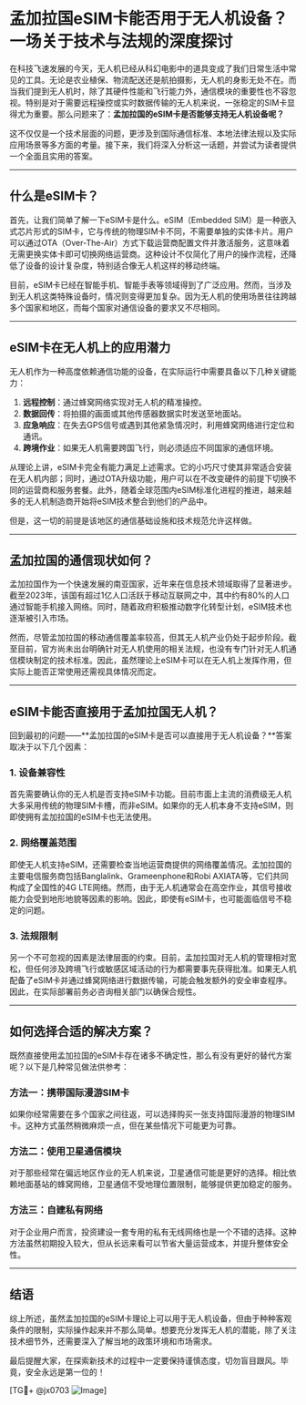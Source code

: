 # 孟加拉国eSIM卡能否用于无人机设备？一场关于技术与法规的深度探讨

在科技飞速发展的今天，无人机已经从科幻电影中的道具变成了我们日常生活中常见的工具。无论是农业植保、物流配送还是航拍摄影，无人机的身影无处不在。而当我们提到无人机时，除了其硬件性能和飞行能力外，通信模块的重要性也不容忽视。特别是对于需要远程操控或实时数据传输的无人机来说，一张稳定的SIM卡显得尤为重要。那么问题来了：**孟加拉国的eSIM卡是否能够支持无人机设备呢？**

这不仅仅是一个技术层面的问题，更涉及到国际通信标准、本地法律法规以及实际应用场景等多方面的考量。接下来，我们将深入分析这一话题，并尝试为读者提供一个全面且实用的答案。

---

## 什么是eSIM卡？

首先，让我们简单了解一下eSIM卡是什么。eSIM（Embedded SIM）是一种嵌入式芯片形式的SIM卡，它与传统的物理SIM卡不同，不需要单独的实体卡片。用户可以通过OTA（Over-The-Air）方式下载运营商配置文件并激活服务，这意味着无需更换实体卡即可切换网络运营商。这种设计不仅简化了用户的操作流程，还降低了设备的设计复杂度，特别适合像无人机这样的移动终端。

目前，eSIM卡已经在智能手机、智能手表等领域得到了广泛应用。然而，当涉及到无人机这类特殊设备时，情况则变得更加复杂。因为无人机的使用场景往往跨越多个国家和地区，而每个国家对通信设备的要求又不尽相同。

---

## eSIM卡在无人机上的应用潜力

无人机作为一种高度依赖通信功能的设备，在实际运行中需要具备以下几种关键能力：

1. **远程控制**：通过蜂窝网络实现对无人机的精准操控。
2. **数据回传**：将拍摄的画面或其他传感器数据实时发送至地面站。
3. **应急响应**：在失去GPS信号或遇到其他紧急情况时，利用蜂窝网络进行定位和通讯。
4. **跨境作业**：如果无人机需要跨国飞行，则必须适应不同国家的通信环境。

从理论上讲，eSIM卡完全有能力满足上述需求。它的小巧尺寸使其非常适合安装在无人机内部；同时，通过OTA升级功能，用户可以在不改变硬件的前提下切换不同的运营商和服务套餐。此外，随着全球范围内eSIM标准化进程的推进，越来越多的无人机制造商开始将eSIM技术整合到他们的产品中。

但是，这一切的前提是该地区的通信基础设施和技术规范允许这样做。

---

## 孟加拉国的通信现状如何？

孟加拉国作为一个快速发展的南亚国家，近年来在信息技术领域取得了显著进步。截至2023年，该国有超过1亿人口活跃于移动互联网之中，其中约有80%的人口通过智能手机接入网络。同时，随着政府积极推动数字化转型计划，eSIM技术也逐渐被引入市场。

然而，尽管孟加拉国的移动通信覆盖率较高，但其无人机产业仍处于起步阶段。截至目前，官方尚未出台明确针对无人机使用的相关法规，也没有专门针对无人机通信模块制定的技术标准。因此，虽然理论上eSIM卡可以在无人机上发挥作用，但实际上能否正常使用还需视具体情况而定。

---

## eSIM卡能否直接用于孟加拉国无人机？

回到最初的问题——**孟加拉国的eSIM卡是否可以直接用于无人机设备？**答案取决于以下几个因素：

### 1. 设备兼容性
首先需要确认你的无人机是否支持eSIM卡功能。目前市面上主流的消费级无人机大多采用传统的物理SIM卡槽，而非eSIM。如果你的无人机本身不支持eSIM，则即使拥有孟加拉国的eSIM卡也无法使用。

### 2. 网络覆盖范围
即使无人机支持eSIM，还需要检查当地运营商提供的网络覆盖情况。孟加拉国的主要电信服务商包括Banglalink、Grameenphone和Robi AXIATA等，它们共同构成了全国性的4G LTE网络。然而，由于无人机通常会在高空作业，其信号接收能力会受到地形地貌等因素的影响。因此，即使有eSIM卡，也可能面临信号不稳定的问题。

### 3. 法规限制
另一个不可忽视的因素是法律层面的约束。目前，孟加拉国对无人机的管理相对宽松，但任何涉及跨境飞行或敏感区域活动的行为都需要事先获得批准。如果无人机配备了eSIM卡并通过蜂窝网络进行数据传输，可能会触发额外的安全审查程序。因此，在实际部署前务必咨询相关部门以确保合规性。

---

## 如何选择合适的解决方案？

既然直接使用孟加拉国的eSIM卡存在诸多不确定性，那么有没有更好的替代方案呢？以下是几种常见做法供参考：

### 方法一：携带国际漫游SIM卡
如果你经常需要在多个国家之间往返，可以选择购买一张支持国际漫游的物理SIM卡。这种方式虽然稍微麻烦一点，但在某些情况下可能更为可靠。

### 方法二：使用卫星通信模块
对于那些经常在偏远地区作业的无人机来说，卫星通信可能是更好的选择。相比依赖地面基站的蜂窝网络，卫星通信不受地理位置限制，能够提供更加稳定的服务。

### 方法三：自建私有网络
对于企业用户而言，投资建设一套专用的私有无线网络也是一个不错的选择。这种方法虽然初期投入较大，但从长远来看可以节省大量运营成本，并提升整体安全性。

---

## 结语

综上所述，虽然孟加拉国的eSIM卡理论上可以用于无人机设备，但由于种种客观条件的限制，实际操作起来并不那么简单。想要充分发挥无人机的潜能，除了关注技术细节外，还需要深入了解当地的政策环境和市场需求。

最后提醒大家，在探索新技术的过程中一定要保持谨慎态度，切勿盲目跟风。毕竟，安全永远是第一位的！

[TG💪+ @jx0703 ![Image](https://github.com/user-attachments/assets/dbca1d08-cadb-493c-b0ec-ad6f7a83f270)]